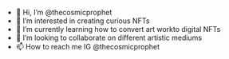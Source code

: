 - 👋 Hi, I’m @thecosmicprophet
- 👀 I’m interested in creating curious NFTs
- 🌱 I’m currently learning how to convert art workto digital NFTs
- 💞️ I’m looking to collaborate on different artistic mediums
- 📫 How to reach me IG @thecosmicprophet 

<!---
thecosmicprophet/thecosmicprophet is a ✨ special ✨ repository because its `README.md` (this file) appears on your GitHub profile.
You can click the Preview link to take a look at your changes.
--->
